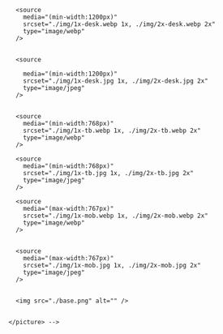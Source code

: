 <picture>

    
      <source
        media="(min-width:1200px)"
        srcset="./img/1x-desk.webp 1x, ./img/2x-desk.webp 2x"
        type="image/webp"
      />

 
      <source
      
        media="(min-width:1200px)"
        srcset="./img/1x-desk.jpg 1x, ./img/2x-desk.jpg 2x"
        type="image/jpeg"
      />


      <source
        media="(min-width:768px)"
        srcset="./img/1x-tb.webp 1x, ./img/2x-tb.webp 2x"
        type="image/webp"
      />

      <source
        media="(min-width:768px)"
        srcset="./img/1x-tb.jpg 1x, ./img/2x-tb.jpg 2x"
        type="image/jpeg"
      />

      <source
        media="(max-width:767px)"
        srcset="./img/1x-mob.webp 1x, ./img/2x-mob.webp 2x"
        type="image/webp"
      />


      <source
        media="(max-width:767px)"
        srcset="./img/1x-mob.jpg 1x, ./img/2x-mob.jpg 2x"
        type="image/jpeg"
      />


      <img src="./base.png" alt="" />


    </picture> -->


    